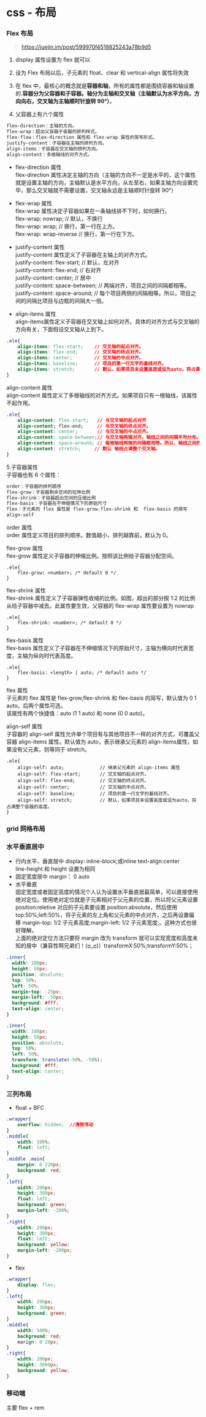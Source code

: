 # css - 布局

### Flex 布局 
> https://juejin.im/post/599970f4518825243a78b9d5   

1. display 属性设置为 flex 就可以   

2. 设为 Flex 布局以后，子元素的 float、clear 和 vertical-align 属性将失效

3. 在 flex 中，最核心的概念就是**容器和轴**，所有的属性都是围绕容器和轴设置的.**容器分为父容器和子容器。轴分为主轴和交叉轴（主轴默认为水平方向，方向向右，交叉轴为主轴顺时针旋转 90°）**。   

4. 父容器上有六个属性  
```css
flex-direction：主轴的方向。  
flex-wrap：超出父容器子容器的排列样式。  
flex-flow：flex-direction 属性和 flex-wrap 属性的简写形式。  
justify-content：子容器在主轴的排列方向。  
align-items：子容器在交叉轴的排列方向。  
align-content：多根轴线的对齐方式。
````   
- flex-direction 属性  
flex-direction 属性决定主轴的方向（主轴的方向不一定是水平的，这个属性就是设置主轴的方向，主轴默认是水平方向，从左至右，如果主轴方向设置完毕，那么交叉轴就不需要设置，交叉轴永远是主轴顺时针旋转 90°）  

- flex-wrap 属性  
 flex-wrap 属性决定子容器如果在一条轴线排不下时，如何换行。  
 flex-wrap: nowrap;          // 默认，不换行  
 flex-wrap: wrap;            // 换行，第一行在上方。  
 flex-wrap: wrap-reverse     // 换行，第一行在下方。
 
- justify-content 属性  
justify-content 属性定义了子容器在主轴上的对齐方式。  
justify-content: flex-start;      // 默认，左对齐  
justify-content: flex-end;        // 右对齐  
justify-content: center;          // 居中  
justify-content: space-between;   // 两端对齐，项目之间的间隔都相等。  
justify-content: space-around;    // 每个项目两侧的间隔相等。所以，项目之间的间隔比项目与边框的间隔大一倍。  

- align-items 属性  
align-items属性定义子容器在交叉轴上如何对齐。具体的对齐方式与交叉轴的方向有关，下面假设交叉轴从上到下。  
```css
.ele{
    align-items: flex-start;    // 交叉轴的起点对齐。
    align-items: flex-end;      // 交叉轴的终点对齐。
    align-items: center;        // 交叉轴的中点对齐。
    align-items: baseline;      // 项目的第一行文字的基线对齐。
    align-items: stretch;       // 默认，如果项目未设置高度或设为auto，将占满整个容器的高度。
}
```

align-content 属性  
align-content 属性定义了多根轴线的对齐方式。如果项目只有一根轴线，该属性不起作用。  
```css
.ele{
    align-content: flex-start;   // 与交叉轴的起点对齐
    align-content; flex-end;     // 与交叉轴的终点对齐。
    align-content: center;       // 与交叉轴的中点对齐。
    align-content: space-between;// 与交叉轴两端对齐，轴线之间的间隔平均分布。
    align-content: space-around; // 每根轴线两侧的间隔都相等。所以，轴线之间的间隔比轴线与边框的间隔大一倍。
    align-content: stretch;     // 默认 轴线占满整个交叉轴。
}
```

5.子容器属性  
子容器也有 6 个属性：  
```css
order：子容器的排列顺序  
flex-grow：子容器剩余空间的拉伸比例  
flex-shrink：子容器超出空间的压缩比例  
flex-basis：子容器在不伸缩情况下的原始尺寸  
flex：子元素的 flex 属性是 flex-grow,flex-shrink 和  flex-basis 的简写  
align-self  
```

order 属性  
order 属性定义项目的排列顺序。数值越小，排列越靠前，默认为 0。   

flex-grow 属性   
flex-grow 属性定义子容器的伸缩比例。按照该比例给子容器分配空间。
```
.ele{
    flex-grow: <number>; /* default 0 */
}
```

flex-shrink 属性  
flex-shrink 属性定义了子容器弹性收缩的比例。如图，超出的部分按 1:2 的比例从给子容器中减去。此属性要生效，父容器的 flex-wrap 属性要设置为 nowrap
```
.ele{
    flex-shrink: <number>; /* default 0 */
}
```

flex-basis 属性   
flex-basis 属性定义了子容器在不伸缩情况下的原始尺寸，主轴为横向时代表宽度，主轴为纵向时代表高度。
```
.ele{
    flex-basis: <length> | auto; /* default auto */
}
```

flex 属性  
子元素的 flex 属性是 flex-grow,flex-shrink 和  flex-basis 的简写，默认值为 0 1 auto。后两个属性可选。  
该属性有两个快捷值：auto (1 1 auto) 和 none (0 0 auto)。

align-self 属性  
子容器的 align-self 属性允许单个项目有与其他项目不一样的对齐方式，可覆盖父容器 align-items 属性。默认值为 auto，表示继承父元素的 align-items属性，如果没有父元素，则等同于 stretch。
```
.ele{
    align-self: auto;             // 继承父元素的 align-items 属性
    align-self: flex-start;       // 交叉轴的起点对齐。
    align-self: flex-end;         // 交叉轴的终点对齐。
    align-self: center;           // 交叉轴的中点对齐。
    align-self: baseline;         // 项目的第一行文字的基线对齐。
    align-self: stretch;          // 默认，如果项目未设置高度或设为auto，将占满整个容器的高度。
}
```

### grid 网格布局  

### 水平垂直居中  
- 行内水平、垂直居中  display: inline-block;或inline
text-align:center   
line-height 和 height 设置为相同
- 固定宽度居中
margin： 0 auto
- 水平垂直  
固定宽度或者固定高度的情况个人认为设置水平垂直居最简单，可以直接使用绝对定位。使用绝对定位就是子元素相对于父元素的位置，所以将父元素设置 position:reletive 对应的子元素要设置 position:absolute，然后使用 top:50%;left:50%，将子元素的左上角和父元素的中点对齐，之后再设置偏移 margin-top: 1/2 子元素高度;margin-left: 1/2 子元素宽度;。这种方式也很好理解。  
上面的绝对定位方法只要将 margin 改为 transform 就可以实现宽度和高度未知的居中（兼容性啊兄弟们！(ಥ_ಥ)）transformX:50%;transformY:50%；
```css
.inner{
  width: 100px;
  height: 50px;
  position: absolute;
  top: 50%;
  left: 50%;
  margin-top: -25px;
  margin-left: -50px;
  background: #fff;
  text-align: center;
}

.inner{
  width: 100px;
  height: 50px;
  position: absolute;
  top: 50%;
  left: 50%;
  transform: translate(-50%, -50%);
  background: #fff;
  text-align: center;
}

```
### 三列布局  
- float + BFC 
```css  
.wrapper{
    overflow: hidden;  //清除浮动
}
.middle{
    width: 100%;
    float: left;
}
.middle .main{
    margin: 0 220px;
    background: red;
}
.left{
    width: 200px;
    height: 300px;
    float: left;
    background: green;
    margin-left: -100%;
}
.right{
    width: 200px;
    height: 300px;
    float: left;
    background: yellow;
    margin-left: -200px;
}
``` 
- flex 
```css
.wrapper{
    display: flex;
}
.left{
    width: 200px;
    height: 300px;
    background: green;
}
.middle{
    width: 100%;
    background: red;
    marign: 0 20px;
}
.right{
    width: 200px;
    height: 3000px;
    background: yellow;
}
``` 
### 移动端  
主要 flex + rem